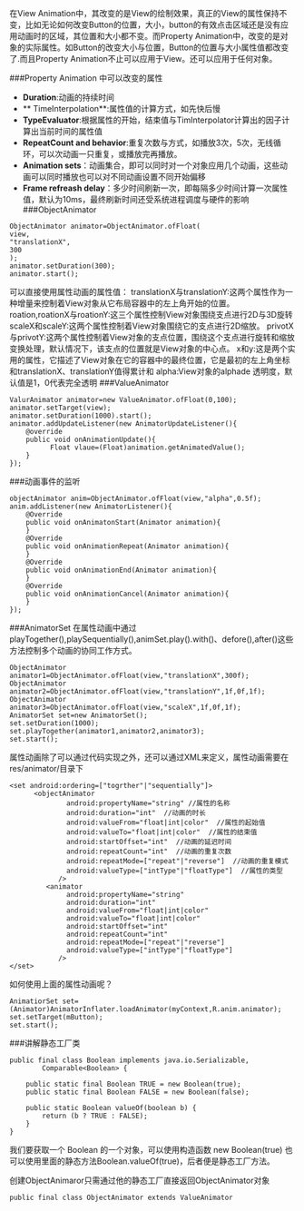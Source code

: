 在View Animation中，其改变的是View的绘制效果，真正的View的属性保持不变，比如无论如何改变Button的位置，大小，button的有效点击区域还是没有应用动画时的区域，其位置和大小都不变。而Property Animation中，改变的是对象的实际属性。如Button的改变大小与位置，Button的位置与大小属性值都改变了.而且Property Animation不止可以应用于View。还可以应用于任何对象。

###Property Animation 中可以改变的属性
+ **Duration**:动画的持续时间
+ ** TimeInterpolation**:属性值的计算方式，如先快后慢
+ **TypeEvaluator**:根据属性的开始，结束值与TimInterpolator计算出的因子计算出当前时间的属性值
+ **RepeatCount and behavior**:重复次数与方式，如播放3次，5次，无线循环，可以次动画一只重复，或播放完再播放。
+ **Animation sets**：动画集合，即可以同时对一个对象应用几个动画，这些动画可以同时播放也可以对不同动画设置不同开始偏移
+ **Frame refreash delay**：多少时间刷新一次，即每隔多少时间计算一次属性值，默认为10ms，最终刷新时间还受系统进程调度与硬件的影响
###ObjectAnimator
```
ObjectAnimator animator=ObjectAnimator.ofFloat(
view,
"translationX",
300
);
animator.setDuration(300);
animator.start();
```
可以直接使用属性动画的属性值：
translationX与translationY:这两个属性作为一种增量来控制着View对象从它布局容器中的左上角开始的位置。
roation,roationX与roationY:这三个属性控制View对象围绕支点进行2D与3D旋转
scaleX和scaleY:这两个属性控制着View对象围绕它的支点进行2D缩放。
privotX与privotY:这两个属性控制着View对象的支点位置，围绕这个支点进行旋转和缩放变换处理，默认情况下，该支点的位置就是View对象的中心点。
x和y:这是两个实用的属性，它描述了View对象在它的容器中的最终位置，它是最初的左上角坐标和translationX、translationY值得累计和
alpha:View对象的alphade 透明度，默认值是1，0代表完全透明
###ValueAnimator
```
ValurAnimator animator=new ValueAnimator.ofFloat(0,100);
animator.setTarget(view);
animator.setDuration(1000).start();
animator.addUpdateListener(new AnimatorUpdateListener(){
    @override
    public void onAnimationUpdate(){
          Float vlaue=(Float)animation.getAnimatedValue();
    }
});
```
###动画事件的监听
```
objectAnimator anim=ObjectAnimator.ofFloat(view,"alpha",0.5f);
anim.addListener(new AnimatorListener(){
    @Override
    public void onAnimatonStart(Animator animation){
    }
    @Override
    public void onAnimationRepeat(Animator animation){
    }
    @Override
    public void onAnimationEnd(Animator animation){
    }
    @Override
    public void onAnimationCancel(Animator animation){
    }
});
```
###AnimatorSet
在属性动画中通过playTogether(),playSequentially(),animSet.play().with()、defore(),after()这些方法控制多个动画的协同工作方式。
 ```
ObjectAnimator animator1=ObjectAnimator.ofFloat(view,"translationX",300f);
ObjectAnimator animator2=ObjectAnimator.ofFloat(view,"translationY",1f,0f,1f);
ObjectAnimator animator3=ObjectAnimator.ofFloat(view,"scaleX",1f,0f,1f);
AnimatorSet set=new AnimatorSet();
set.setDuration(1000);
set.playTogether(animator1,animator2,animator3);
set.start();
```
属性动画除了可以通过代码实现之外，还可以通过XML来定义，属性动画需要在res/animator/目录下
```
<set android:ordering=["togrther"|"sequentially"]>
      <objectAnimator
              android:propertyName="string" //属性的名称
              android:duration="int"  //动画的时长
              android:valueFrom="float|int|color"  //属性的起始值
              android:valueTo="float|int|color"  //属性的结束值
              android:startOffset="int"  //动画的延迟时间
              android:repeatCount="int"  //动画的重复次数
              android:repeatMode=["repeat"|"reverse"]  //动画的重复模式
              android:valueType=["intType"|"floatType"]  //属性的类型
            />
         <animator
              android:propertyName="string"
              android:duration="int"
              android:valueFrom="float|int|color"
              android:valueTo="float|int|color"
              android:startOffset="int"
              android:repeatCount="int"
              android:repeatMode=["repeat"|"reverse"]
              android:valueType=["intType"|"floatType"]
            />
</set>
```
如何使用上面的属性动画呢？
```
AnimatiorSet set=(Animator)AnimatorInflater.loadAnimator(myContext,R.anim.animator);
set.setTarget(mButton);
set.start();
```
###讲解静态工厂类
```
public final class Boolean implements java.io.Serializable,
        Comparable<Boolean> {

    public static final Boolean TRUE = new Boolean(true);
    public static final Boolean FALSE = new Boolean(false);
        
    public static Boolean valueOf(boolean b) {
        return (b ? TRUE : FALSE);
    }
}
```
我们要获取一个 Boolean 的一个对象，可以使用构造函数 new Boolean(true) 也可以使用里面的静态方法Boolean.valueOf(true)，后者便是静态工厂方法。

创建ObjectAnimaror只需通过他的静态工厂直接返回ObjectAnimator对象
```
public final class ObjectAnimator extends ValueAnimator 
```





